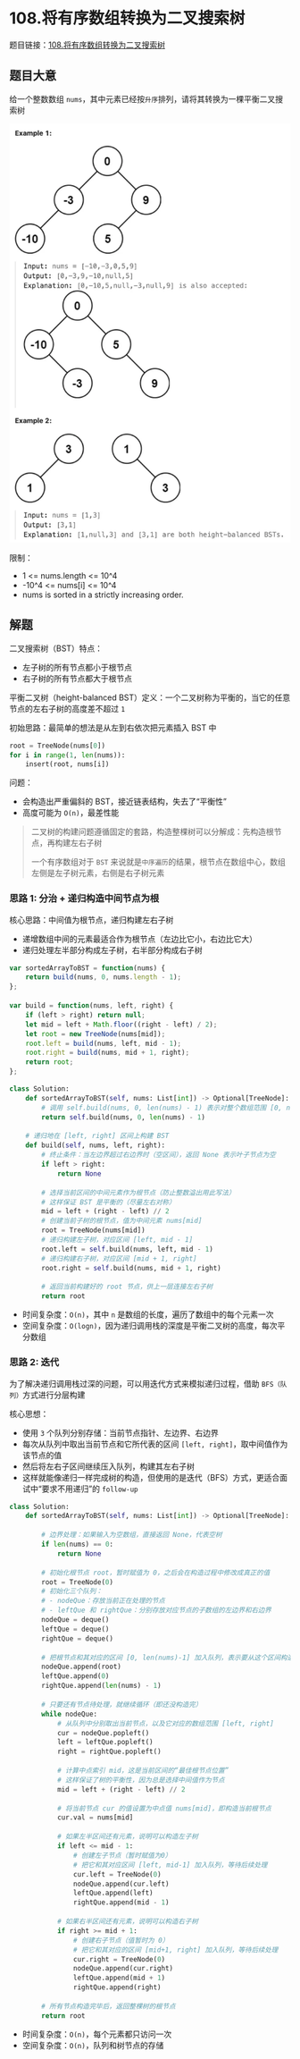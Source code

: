 # 108.将有序数组转换为二叉搜索树

题目链接：[108.将有序数组转换为二叉搜索树](https://leetcode.cn/problems/convert-sorted-array-to-binary-search-tree/)

## 题目大意

给一个整数数组 `nums`，其中元素已经按`升序`排列，请将其转换为一棵平衡二叉搜索树

![alt text](https://github.com/donnapersonal/picx-images-hosting/raw/master/image.1e8y2cxsup.webp)

限制：
- 1 <= nums.length <= 10^4
- -10^4 <= nums[i] <= 10^4
- nums is sorted in a strictly increasing order.

## 解题

二叉搜索树（BST）特点：
- 左子树的所有节点都小于根节点
- 右子树的所有节点都大于根节点
  
平衡二叉树（height-balanced BST）定义：一个二叉树称为平衡的，当它的任意节点的左右子树的高度差不超过 `1`

初始思路：最简单的想法是从左到右依次把元素插入 BST 中

```python
root = TreeNode(nums[0])
for i in range(1, len(nums)):
    insert(root, nums[i])
```
问题：
- 会构造出严重偏斜的 BST，接近链表结构，失去了“平衡性”
- 高度可能为 `O(n)`，最差性能

> 二叉树的构建问题遵循固定的套路，构造整棵树可以分解成：先构造根节点，再构建左右子树
> 
> 一个有序数组对于 `BST` 来说就是`中序遍历`的结果，根节点在数组中心，数组左侧是左子树元素，右侧是右子树元素

### 思路 1: 分治 + 递归构造中间节点为根

核心思路：中间值为根节点，递归构建左右子树
- 递增数组中间的元素最适合作为根节点（左边比它小，右边比它大）
- 递归处理左半部分构成左子树，右半部分构成右子树

```js
var sortedArrayToBST = function(nums) {
    return build(nums, 0, nums.length - 1);
};

var build = function(nums, left, right) {
    if (left > right) return null;
    let mid = left + Math.floor((right - left) / 2);
    let root = new TreeNode(nums[mid]);
    root.left = build(nums, left, mid - 1);
    root.right = build(nums, mid + 1, right);
    return root;
};
```
```python
class Solution:
    def sortedArrayToBST(self, nums: List[int]) -> Optional[TreeNode]:
        # 调用 self.build(nums, 0, len(nums) - 1) 表示对整个数组范围 [0, n-1] 进行递归建树
        return self.build(nums, 0, len(nums) - 1)
    
    # 递归地在 [left, right] 区间上构建 BST
    def build(self, nums, left, right):
        # 终止条件：当左边界超过右边界时（空区间），返回 None 表示叶子节点为空
        if left > right:
            return None
        
        # 选择当前区间的中间元素作为根节点（防止整数溢出用此写法）
        # 这样保证 BST 是平衡的（尽量左右对称）
        mid = left + (right - left) // 2
        # 创建当前子树的根节点，值为中间元素 nums[mid]
        root = TreeNode(nums[mid])
        # 递归构建左子树，对应区间 [left, mid - 1]
        root.left = self.build(nums, left, mid - 1)
        # 递归构建右子树，对应区间 [mid + 1, right]
        root.right = self.build(nums, mid + 1, right)
        
        # 返回当前构建好的 root 节点，供上一层连接左右子树
        return root
```

- 时间复杂度：`O(n)`，其中 `n` 是数组的长度，遍历了数组中的每个元素一次
- 空间复杂度：`O(logn)`，因为递归调用栈的深度是平衡二叉树的高度，每次平分数组

### 思路 2: 迭代

为了解决递归调用栈过深的问题，可以用迭代方式来模拟递归过程，借助 `BFS（队列）`方式进行分层构建

核心思想：
- 使用 `3` 个队列分别存储：当前节点指针、左边界、右边界
- 每次从队列中取出当前节点和它所代表的区间 `[left, right]`，取中间值作为该节点的值
- 然后将左右子区间继续压入队列，构建其左右子树
- 这样就能像递归一样完成树的构造，但使用的是迭代（BFS）方式，更适合面试中“要求不用递归”的 `follow-up`

```python
class Solution:
    def sortedArrayToBST(self, nums: List[int]) -> Optional[TreeNode]:

        # 边界处理：如果输入为空数组，直接返回 None，代表空树
        if len(nums) == 0:
            return None
        
        # 初始化根节点 root，暂时赋值为 0，之后会在构造过程中修改成真正的值
        root = TreeNode(0) 
        # 初始化三个队列：
        # - nodeQue：存放当前正在处理的节点
        # - leftQue 和 rightQue：分别存放对应节点的子数组的左边界和右边界
        nodeQue = deque()   
        leftQue = deque()   
        rightQue = deque() 

        # 把根节点和其对应的区间 [0, len(nums)-1] 加入队列，表示要从这个区间构造根节点
        nodeQue.append(root)             
        leftQue.append(0)                  
        rightQue.append(len(nums) - 1)   

        # 只要还有节点待处理，就继续循环（即还没构造完）
        while nodeQue:
            # 从队列中分别取出当前节点，以及它对应的数组范围 [left, right]
            cur = nodeQue.popleft()
            left = leftQue.popleft()
            right = rightQue.popleft()
            
            # 计算中点索引 mid，这是当前区间的“最佳根节点位置”
            # 这样保证了树的平衡性，因为总是选择中间值作为节点
            mid = left + (right - left) // 2

            # 将当前节点 cur 的值设置为中点值 nums[mid]，即构造当前根节点
            cur.val = nums[mid]

            # 如果左半区间还有元素，说明可以构造左子树
            if left <= mid - 1:
                # 创建左子节点（暂时赋值为0）
                # 把它和其对应区间 [left, mid-1] 加入队列，等待后续处理
                cur.left = TreeNode(0)
                nodeQue.append(cur.left)
                leftQue.append(left)
                rightQue.append(mid - 1)
            
            # 如果右半区间还有元素，说明可以构造右子树
            if right >= mid + 1:  
                # 创建右子节点（值暂时为 0）
                # 把它和其对应的区间 [mid+1, right] 加入队列，等待后续处理
                cur.right = TreeNode(0)
                nodeQue.append(cur.right)
                leftQue.append(mid + 1)
                rightQue.append(right)
        
        # 所有节点构造完毕后，返回整棵树的根节点
        return root
```

- 时间复杂度：`O(n)`，每个元素都只访问一次
- 空间复杂度：`O(n)`，队列和树节点的存储